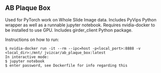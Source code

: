 ## AB Plaque Box

Used for PyTorch work on Whole Slide Image data. Includes PyVips Python wrapper as well as a runnable jupyter notebook. Requires nvidia-docker to be installed to use GPU. Includes girder_client Python package. 

Instructions on how to run:<br>
```
$ nvidia-docker run -it --rm --ipc=host -p<local_port>:8888 -v <local_dir>:/mnt/ jvizcar/ab_plaque_box:latest
In interactive mode:
$ jupyter notebook
$ enter password, see Dockerfile for info regarding this

